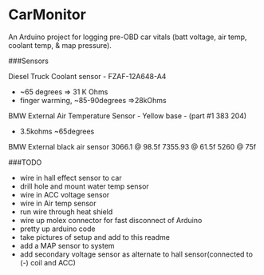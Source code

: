 # CarMonitor
An Arduino project for logging pre-OBD car vitals (batt voltage, air temp, coolant temp, &amp; map pressure).


###Sensors

Diesel Truck Coolant sensor - FZAF-12A648-A4
 * ~65 degrees => 31 K Ohms
 * finger warming, ~85-90degrees =>28kOhms

BMW External Air Temperature Sensor  - Yellow base - (part #1 383 204)
 * 3.5kohms ~65degrees 

BMW External black air sensor
 3066.1 @ 98.5f
 7355.93 @ 61.5f
 5260 @ 75f


###TODO
 * wire in hall effect sensor to car
 * drill hole and mount water temp sensor
 * wire in ACC voltage sensor
 * wire in Air temp sensor
 * run wire through heat shield
 * wire up molex connector for fast disconnect of Arduino
 * pretty up arduino code
 * take pictures of setup and add to this readme
 * add a MAP sensor to system
 * add secondary voltage sensor as alternate to hall sensor(connected to (-) coil and ACC) 
